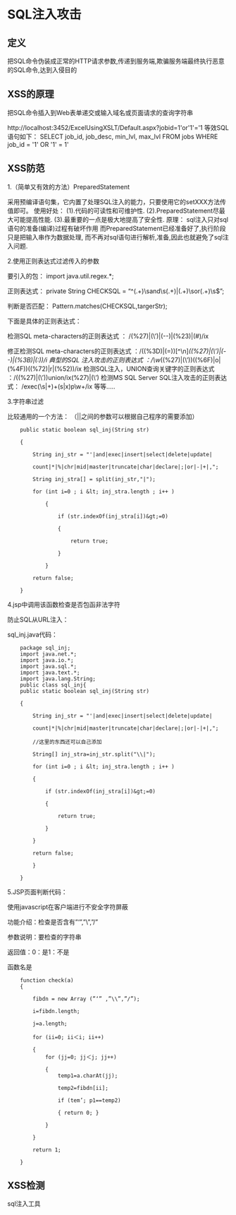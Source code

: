 # SQL注入攻击

## 定义
把SQL命令伪装成正常的HTTP请求参数,传递到服务端,欺骗服务端最终执行恶意的SQL命令,达到入侵目的

## XSS的原理
把SQL命令插入到Web表单递交或输入域名或页面请求的查询字符串

http://localhost:3452/ExcelUsingXSLT/Default.aspx?jobid=1'or'1'='1
等效SQL语句如下：
SELECT     job_id, job_desc, min_lvl, max_lvl
FROM         jobs
WHERE     job_id = '1' OR '1' = 1'

## XSS防范
1.（简单又有效的方法）PreparedStatement

采用预编译语句集，它内置了处理SQL注入的能力，只要使用它的setXXX方法传值即可。
使用好处：
(1).代码的可读性和可维护性.
(2).PreparedStatement尽最大可能提高性能.
(3).最重要的一点是极大地提高了安全性.
原理：
sql注入只对sql语句的准备(编译)过程有破坏作用
而PreparedStatement已经准备好了,执行阶段只是把输入串作为数据处理,
而不再对sql语句进行解析,准备,因此也就避免了sql注入问题.

2.使用正则表达式过滤传入的参数

要引入的包：
import java.util.regex.*;

正则表达式：
private String CHECKSQL = “^(.+)\\sand\\s(.+)|(.+)\\sor(.+)\\s$”;

判断是否匹配：
Pattern.matches(CHECKSQL,targerStr);

下面是具体的正则表达式：

检测SQL meta-characters的正则表达式 ：
/(\%27)|(\’)|(\-\-)|(\%23)|(#)/ix

修正检测SQL meta-characters的正则表达式 ：/((\%3D)|(=))[^\n]*((\%27)|(\’)|(\-\-)|(\%3B)|(:))/i
典型的SQL 注入攻击的正则表达式 ：/\w*((\%27)|(\’))((\%6F)|o|(\%4F))((\%72)|r|(\%52))/ix
检测SQL注入，UNION查询关键字的正则表达式 ：/((\%27)|(\’))union/ix(\%27)|(\’)
检测MS SQL Server SQL注入攻击的正则表达式：
/exec(\s|\+)+(s|x)p\w+/ix
等等…..

3.字符串过滤

比较通用的一个方法：
（||之间的参数可以根据自己程序的需要添加）

        public static boolean sql_inj(String str)

        {

            String inj_str = "'|and|exec|insert|select|delete|update|

            count|*|%|chr|mid|master|truncate|char|declare|;|or|-|+|,";

            String inj_stra[] = split(inj_str,"|");

            for (int i=0 ; i &lt; inj_stra.length ; i++ )

                {

                    if (str.indexOf(inj_stra[i])&gt;=0)

                    {

                        return true;

                    }

                }

            return false;

        }



4.jsp中调用该函数检查是否包函非法字符

防止SQL从URL注入：

sql_inj.java代码：

        package sql_inj;
        import java.net.*;
        import java.io.*;
        import java.sql.*;
        import java.text.*;
        import java.lang.String;
        public class sql_inj{
        public static boolean sql_inj(String str)

        {

            String inj_str = "'|and|exec|insert|select|delete|update|

            count|*|%|chr|mid|master|truncate|char|declare|;|or|-|+|,";

            //这里的东西还可以自己添加

            String[] inj_stra=inj_str.split("\\|");

            for (int i=0 ; i &lt; inj_stra.length ; i++ )

            {

                if (str.indexOf(inj_stra[i])&gt;=0)

                {

                    return true;

                }

            }

            return false;

            }

        }



5.JSP页面判断代码：

使用javascript在客户端进行不安全字符屏蔽

功能介绍：检查是否含有”‘”,”\\”,”/”

参数说明：要检查的字符串

返回值：0：是1：不是

函数名是

        function check(a)
        {

            fibdn = new Array (”‘” ,”\\”,”/”);

            i=fibdn.length;

            j=a.length;

            for (ii=0; ii＜i; ii++)

            { 
                for (jj=0; jj＜j; jj++)

                { 
                    temp1=a.charAt(jj);

                    temp2=fibdn[ii];

                    if (tem’; p1==temp2)

                    { return 0; }

                }

            }

            return 1;

        }



## XSS检测
sql注入工具
